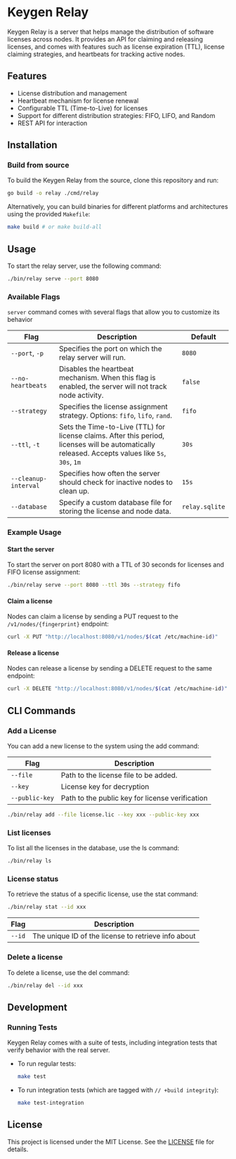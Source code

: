 
# Keygen Relay

Keygen Relay is a server that helps manage the distribution of software licenses across nodes.
It provides an API for claiming and releasing licenses, and comes with features such as license expiration (TTL), license claiming strategies, and heartbeats for tracking active nodes.

## Features
- License distribution and management
- Heartbeat mechanism for license renewal
- Configurable TTL (Time-to-Live) for licenses
- Support for different distribution strategies: FIFO, LIFO, and Random
- REST API for interaction

## Installation

### Build from source

To build the Keygen Relay from the source, clone this repository and run:

```bash
go build -o relay ./cmd/relay
```

Alternatively, you can build binaries for different platforms and architectures using the provided `Makefile`:

```bash
make build # or make build-all
```

## Usage

To start the relay server, use the following command:

```bash
./bin/relay serve --port 8080
```

### Available Flags

`server` command comes with several flags that allow you to customize its behavior

| Flag         | Description                                                                                                                                       | Default        |
|--------------|---------------------------------------------------------------------------------------------------------------------------------------------------|----------------|
| `--port`, `-p` | Specifies the port on which the relay server will run.                                                                                            | `8080`         |
| `--no-heartbeats` | Disables the heartbeat mechanism. When this flag is enabled, the server will not track node activity.                                             | `false`        |
| `--strategy` | Specifies the license assignment strategy. Options: `fifo`, `lifo`, `rand`.                                                                       | `fifo`         |
| `--ttl`, `-t` | Sets the Time-to-Live (TTL) for license claims. After this period, licenses will be automatically released. Accepts values like `5s`, `30s`, `1m` |    `30s`
| `--cleanup-interval` | Specifies how often the server should check for inactive nodes to clean up.                                                                       | `15s`          |
| `--database` | Specify a custom database file for storing the license and node data.                                                                             | `relay.sqlite` |

### Example Usage
#### Start the server

To start the server on port 8080 with a TTL of 30 seconds for licenses and FIFO license assignment:

```bash
./bin/relay serve --port 8080 --ttl 30s --strategy fifo
```

#### Claim a license
Nodes can claim a license by sending a PUT request to the `/v1/nodes/{fingerprint}` endpoint:

```bash
curl -X PUT "http://localhost:8080/v1/nodes/$(cat /etc/machine-id)"
```

#### Release a license
Nodes can release a license by sending a DELETE request to the same endpoint:

```bash
curl -X DELETE "http://localhost:8080/v1/nodes/$(cat /etc/machine-id)"
```

## CLI Commands

### Add a License
You can add a new license to the system using the add command:

| Flag                 | Description                                                                                                                                      |
|----------------------|--------------------------------------------------------------------------------------------------------------------------------------------------|
| `--file`             | Path to the license file to be added.                                                                                                            | 
| `--key`              | License key for decryption                                                                                                                       | 
| `--public-key`       | Path to the public key for license verification                                                                                                  |


```bash
./bin/relay add --file license.lic --key xxx --public-key xxx
```

### List licenses
To list all the licenses in the database, use the ls command:

```bash
./bin/relay ls
```

### License status
To retrieve the status of a specific license, use the stat command:

```bash
./bin/relay stat --id xxx
```

| Flag   | Description                                          |
|--------|------------------------------------------------------|
| `--id` | The unique ID of the license to retrieve info about  |

### Delete a license
To delete a license, use the del command:

```bash
./bin/relay del --id xxx
```

## Development
### Running Tests

Keygen Relay comes with a suite of tests, including integration tests that verify behavior with the real server.

- To run regular tests:

  ```bash
  make test
  ```

- To run integration tests (which are tagged with `// +build integrity`):

  ```bash
  make test-integration
  ```

## License

This project is licensed under the MIT License. See the [LICENSE](https://github.com/keygen-sh/keygen-relay/blob/master/LICENSE) file for details.
